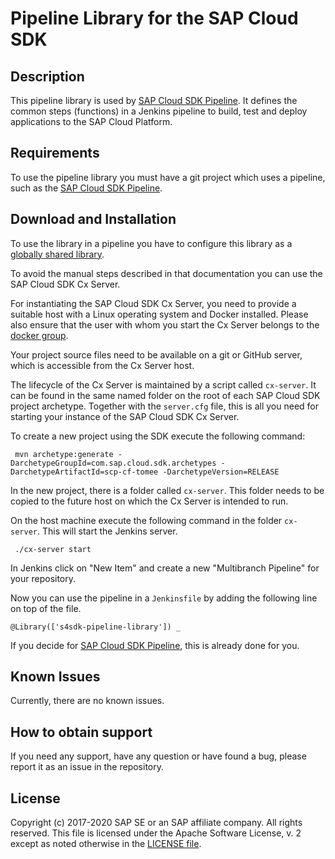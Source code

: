 # Pipeline Library for the SAP Cloud SDK


## Description

 This pipeline library is used by [SAP Cloud SDK Pipeline](https://github.com/SAP/cloud-s4-sdk-pipeline).
 It defines the common steps (functions) in a Jenkins pipeline to build, test and deploy applications to the SAP Cloud Platform.

 ## Requirements

 To use the pipeline library you must have a git project which uses a pipeline, such as the [SAP Cloud SDK Pipeline](https://github.com/SAP/cloud-s4-sdk-pipeline).

 ## Download and Installation

 To use the library in a pipeline you have to configure this library as a [globally shared library](https://jenkins.io/doc/book/pipeline/shared-libraries/).

 To avoid the manual steps described in that documentation you can use the SAP Cloud SDK Cx Server.

 For instantiating the SAP Cloud SDK Cx Server, you need to provide a suitable host with a Linux operating system and Docker installed. Please also ensure that the user with whom you start the Cx Server belongs to the [docker group](https://docs.docker.com/engine/installation/linux/linux-postinstall/).

 Your project source files need to be available on a git or GitHub server, which is accessible from the Cx Server host.

 The lifecycle of the Cx Server is maintained by a script called `cx-server`.
 It can be found in the same named folder on the root of each SAP Cloud SDK project archetype. Together with the `server.cfg` file, this is all you need for starting your instance of the SAP Cloud SDK Cx Server.

 To create a new project using the SDK execute the following command:

 ```shell
  mvn archetype:generate -DarchetypeGroupId=com.sap.cloud.sdk.archetypes -DarchetypeArtifactId=scp-cf-tomee -DarchetypeVersion=RELEASE

 ```

 In the new project, there is a folder called `cx-server`.
 This folder needs to be copied to the future host on which the Cx Server is intended to run.

 On the host machine execute the following command in the folder `cx-server`.
 This will start the Jenkins server.
 ```shell
  ./cx-server start
 ```

 In Jenkins click on "New Item" and create a new "Multibranch Pipeline" for your repository.

 Now you can use the pipeline in a `Jenkinsfile` by adding the following line on top of the file.
  ```shell
 @Library(['s4sdk-pipeline-library']) _
  ```

 If you decide for [SAP Cloud SDK Pipeline](https://github.com/SAP/cloud-s4-sdk-pipeline), this is already done for you.

## Known Issues
Currently, there are no known issues.

## How to obtain support
If you need any support, have any question or have found a bug, please report it as an issue in the repository.

## License
Copyright (c) 2017-2020 SAP SE or an SAP affiliate company. All rights reserved.
This file is licensed under the Apache Software License, v. 2 except as noted otherwise in the [LICENSE file](LICENSE).

